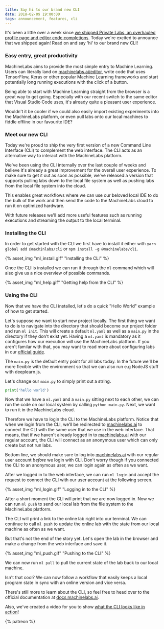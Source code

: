 ```yaml
---
title: Say hi to our brand new CLI
date: 2018-02-09 19:00:00
tags: announcement, features, cli
---
```


It's been a little over a week since [we shipped Private Labs, an overhauled profile page and editor code completions](/2018/01/29/introducing-private-labs-editor-improvements-and-more/). Today we're excited to announce that we shipped again! Read on and say 'hi' to our brand new CLI!

<!-- more -->


### Easy entry, great productivity 

MachineLabs aims to provide the most simple entry to Machine Learning. Users can literally land on [machinelabs.ai/editor](https://machinelabs.ai/editor), write code that uses TensorFlow, Keras or other popular Machine Learning frameworks and start potentially long running executions with the click of a button.

Being able to start with Machine Learning straight from the browser is a great way to get going. Especially with our recent switch to the same editor that Visual Studio Code uses, it's already quite a pleasant user experience.

Wouldn't it be cooler if we could also easily import existing experiments into the MachineLabs platform, or even pull labs onto our local machines to fiddle offline in our favourite IDE?


### Meet our new CLI

Today we're proud to ship the very first version of a new Command Line Interface (CLI) to complement the web interface. The CLI acts as an alternative way to interact with the MachineLabs platform. 

We've been using the CLI internally over the last couple of weeks and believe it's already a great improvement for the overall user experience. To make sure to get it out as soon as possible, we've released a version that supports pulling labs down to the local file system as well as pushing labs from the local file system into the cloud.

This enables great workflows where we can use our beloved local IDE to do the bulk of the work and then send the code to the MachineLabs cloud to run it on optimized hardware.


With future releases we'll add more useful features such as running executions and streaming the output to the local terminal.

### Installing the CLI

In order to get started with the CLI we first have to install it either with `yarn global add @machinlabs/cli` or `npm install -g @machinelabs/cli`.

{% asset_img "ml_install.gif" "Installing the CLI" %}

Once the CLI is installed we can run it through the `ml` command which will also give us a nice overview of possible commands.

{% asset_img "ml_help.gif" "Getting help from the CLI" %}

### Using the CLI

Now that we have the CLI installed, let's do a quick  "Hello World" example of how to get started.

Let's suppose we want to start new project locally. The first thing we want to do is to navigate into the directory that should become our project folder and run `ml init`. This will create a default `ml.yaml` as well as a `main.py` in the directory if they don't exist yet. Having a `ml.yaml` is mandatory as it configures how our execution will use the MachineLabs platform. If you aren't familar with that, you may want to read more about configuring labs in our [official guide](https://docs.machinelabs.ai/guide/configuring-labs.html).

The `main.py` is the default entry point for all labs today. In the future we'll be more flexible with the environment so that we can also run e.g NodeJS stuff with deeplearn.js.

Let's change our `main.py` to simply print out a string.

```python
print('hello world')
```

Now that we have a `ml.yaml` and a `main.py` sitting next to each other, we can run the code on our local system by calling `python main.py`. Next, we want to run it in the MachineLabs cloud.

Therefore we have to login the CLI to the MachineLabs platform. Notice that when we login from the CLI, we'll be redirected to [machinelabs.ai](https://machinelabs.ai) to connect the CLI with the same user that we use in the web interface. That means, that if we haven't already logged in to [machinelabs.ai](https://machinelabs.ai) with our regular account, the CLI will connect as an anonymous user which can only create but not run labs.

Bottom line, we should make sure to log into [machinelabs.ai](https://machinelabs.ai) with our regular user account *before* we login with CLI. Don't worry though if you connected the CLI to an anonymous user, we can login again as often as we want.


After we logged in to the web interface, we can run `ml login` and accept the request to connect the CLI with our user account at the following screen.

{% asset_img "ml_login.gif" "Logging in to the CLI" %}

After a short moment the CLI will print that we are now logged in. Now we can run `ml push` to send our local lab from the file system to the MachineLabs platform.

The CLI will print a link to the online lab right into our terminal. We can continue to call `ml push` to update the online lab with the state from our local machine as often as we want.

But that's not the end of the story yet. Let's open the lab in the browser and make a change from the web interface and save it.

{% asset_img "ml_push.gif" "Pushing to the CLI" %}

We can now run `ml pull` to pull the current state of the lab back to our local machine.

Isn't that cool? We can now follow a workflow that easily keeps a local program state in sync with an online version and vice versa.

There's still more to learn about the CLI, so feel free to head over to the official documentation at [docs.machinelabs.ai](https://docs.machinelabs.ai).

Also, we've created a video for you to show [what the CLI looks like in action]([https://www.youtube.com/watch?v=aMfbTexYnFE)!


{% patreon %}
